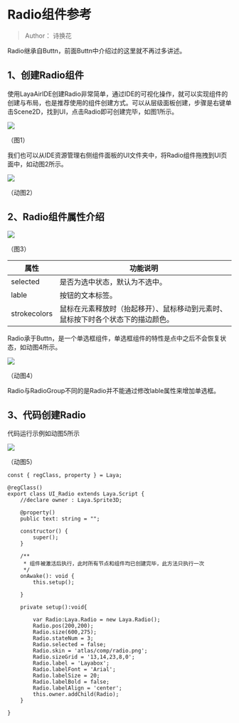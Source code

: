 # Radio组件参考

> Author：  诗换花

Radio继承自Buttn，前面Buttn中介绍过的这里就不再过多讲述。

[Radio API]:https://layaair.layabox.com/3.x/api/Chinese/index.html?version=3.0.0&type=2D&category=UI&class=laya.ui.Radio



## 1、创建Radio组件

 使用LayaAirIDE创建Radio非常简单，通过IDE的可视化操作，就可以实现组件的创建与布局，也是推荐使用的组件创建方式。可以从层级面板创建，步骤是右键单击Scene2D，找到UI，点击Radio即可创建完毕，如图1所示。

![](img/1.png) 

（图1）

 我们也可以从IDE资源管理右侧组件面板的UI文件夹中，将Radio组件拖拽到UI页面中，如动图2所示。

![](img/2.gif) 

（动图2）

## 2、Radio组件属性介绍

![](img/3.png) 

（图3）

| 属性         | 功能说明                                                     |
| ------------ | ------------------------------------------------------------ |
| selected     | 是否为选中状态，默认为不选中。                               |
| lable        | 按钮的文本标签。                                             |
| strokecolors | 鼠标在元素释放时（抬起移开）、鼠标移动到元素时、鼠标按下时各个状态下的描边颜色。 |

Radio承于Buttn，是一个单选框组件，单选框组件的特性是点中之后不会恢复状态，如动图4所示。

![](img/4.gif) 

（动图4）

Radio与RadioGroup不同的是Radio并不能通过修改lable属性来增加单选框。

## 3、代码创建Radio

代码运行示例如动图5所示

![](img/5.gif) 

（动图5）

```
const { regClass, property } = Laya;

@regClass()
export class UI_Radio extends Laya.Script {
    //declare owner : Laya.Sprite3D;

    @property()
    public text: string = "";

    constructor() {
        super();
    }

    /**
     * 组件被激活后执行，此时所有节点和组件均已创建完毕，此方法只执行一次
     */
    onAwake(): void {
        this.setup();

    }

    private setup():void{

        var Radio:Laya.Radio = new Laya.Radio();
        Radio.pos(200,200);
        Radio.size(600,275);
        Radio.stateNum = 3;
        Radio.selected = false;
        Radio.skin = 'atlas/comp/radio.png';
        Radio.sizeGrid = '13,14,23,8,0';
        Radio.label = 'Layabox';
        Radio.labelFont = 'Arial';
        Radio.labelSize = 20;
        Radio.labelBold = false;
        Radio.labelAlign = 'center';
        this.owner.addChild(Radio);
    }

}
```

